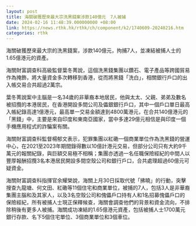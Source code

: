 ```yaml
---
layout: post
title: 海關破獲歷來最大宗洗黑錢案涉款140億元　7人被捕
date: 2024-02-16 11:48:39.000000000 +08:00
link: https://news.rthk.hk/rthk/ch/component/k2/1740609-20240216.htm
categories: rthk
---
```


海關破獲歷來最大宗的洗黑錢案，涉款140億元，拘捕7人，並凍結被捕人士的1.65億港元的資產。

海關財富調查科高級監督葉冬菁說，這個洗黑錢集團以鑽石、電子產品等跨國貿易作為掩飾，將大量資金多次轉移到香港，從而將黑錢「洗白」，相關銀行戶口的出入帳交易合共超過2萬宗。

葉冬菁說案中主腦是一名34歲的非華裔本地居民，他與太太、父親、弟弟及數名被招攬的本港居民，在香港開設多間公司及儡銀銀行戶口，其中一個戶口單日最高入帳紀錄高達1億港元，最高單一交易金額達到4800萬港元，在合共140億港元的「黑錢」中，主要是來自印度和東南亞國家，當中多達29億元相信是與印度一個手機應用程式的詐騙案有關。

海關財富調查科監督楊郁文表示，犯罪集團以紅磡一個商業單位作為洗黑錢的營運中心，在2021至2023年期間錄得數以10億計港元交易，但部分公司只有大約9千萬元的報關紀錄，與巨額交易極不相稱；集團亦透過一名任職保險經紀的中間人以豐厚報酬招攬3名本港居民開設多間空殼公司和銀行戶口，合共處理超過60億元可疑資金。

海關財富調查科指揮官余耀榮說，海關上月30日採取代號「拂曉」的行動，突擊搜查九龍塘、何文田、紅磡等11個住宅和商業單位，被捕的7人，包括3人是非華裔集團主腦和及其家人，以及3名空殼公司和傀儡戶口持有人和1名招募傀儡戶口的保險經紀，所有被捕人士現正保釋候查，海關會調查他們的背景和資金流向，不排除稍後有更多人被捕。海關成功凍結的1.65億港元資產，包括被捕人士1700萬元銀行存款、名下5個住宅單位、3個商業單位和3個車位。
